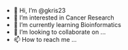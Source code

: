 - 👋 Hi, I’m @gkris23
- 👀 I’m interested in Cancer Research
- 🌱 I’m currently learning Bioinformatics
- 💞️ I’m looking to collaborate on ...
- 📫 How to reach me ...

<!---
gkris23/gkris23 is a ✨ special ✨ repository because its `README.md` (this file) appears on your GitHub profile.
You can click the Preview link to take a look at your changes.
--->
